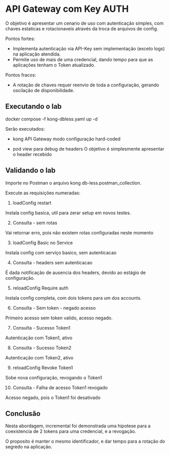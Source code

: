 # API Gateway com Key AUTH

O objetivo é apresentar um cenario de uso com autenticação simples, com chaves estaticas e rotacionaveis através da troca de arquivos de config.

Pontos fortes:
- Implementa autenticação via API-Key sem implementação (exceto logs) na aplicação atendida.
- Permite uso de mais de uma credencial, dando tempo para que as aplicações tenham o Token atualizado.

Pontos fracos:
- A rotação de chaves requer reenvio de toda a configuração, gerando oscilação de disponibilidade.

## Executando o lab

docker compose -f kong-dbless.yaml up -d

Serão executados:

- kong API Gateway
  modo configuração hard-coded

- pod view para debug de headers
  O objetivo é simplesmente apresentar o header recebido


## Validando o lab

Importe no Postman o arquivo kong db-less.postman_collection.

Execute as requisições numeradas:
1. loadConfig restart

  Instala config basica, util para zerar setup em novos testes.


2. Consulta - sem rotas

  Vai retornar erro, pois não existem rotas configuradas neste momento


3. loadConfig Basic no Service

  Instala config com serviço basico, sem autenticacao

4. Consulta - headers sem autenticacao

  É dada notificação de ausencia dos headers, devido ao estágio de configuração.


5. reloadConfig Require auth

  Instala config completa, com dois tokens para um dos accounts.

6. Consulta - Sem token - negado acesso

  Primeiro acesso sem token valido, acesso negado.


7. Consulta - Sucesso Token1

  Autenticação com Token1, ativo


8. Consulta - Sucesso Token2

  Autenticação com Token2, ativo


9. reloadConfig Revoke Token1

  Sobe nova configuração, revogando o Token1

10. Consulta - Falha de acesso Token1 revogado

  Acesso negado, pois o Token1 foi desativado


## Conclusão

Nesta abordagem, incremental foi demonstrada uma hipotese para a coexistencia de 2 tokens para uma credencial, e a revogação.

O proposito é manter o mesmo identificador, e dar tempo para a rotação do segredo na aplicação.

